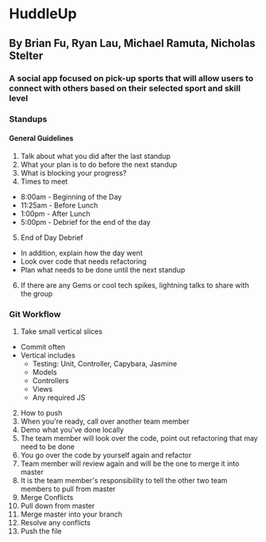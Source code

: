 # HuddleUp
## By Brian Fu, Ryan Lau, Michael Ramuta, Nicholas Stelter

### A social app focused on pick-up sports that will allow users to connect with others based on their selected sport and skill level

### Standups
#### General Guidelines
1. Talk about what you did after the last standup
2. What your plan is to do before the next standup
3. What is blocking your progress?
4. Times to meet
  * 8:00am - Beginning of the Day
  * 11:25am - Before Lunch
  * 1:00pm - After Lunch
  * 5:00pm - Debrief for the end of the day
5. End of Day Debrief
  * In addition, explain how the day went
  * Look over code that needs refactoring
  * Plan what needs to be done until the next standup
6. If there are any Gems or cool tech spikes, lightning talks to share with the group

### Git Workflow
1. Take small vertical slices
  * Commit often
  * Vertical includes
    * Testing: Unit, Controller, Capybara, Jasmine
    * Models
    * Controllers
    * Views
    * Any required JS
2. How to push
  1. When you're ready, call over another team member
  2. Demo what you've done locally
  3. The team member will look over the code, point out refactoring that may need to be done
  4. You go over the code by yourself again and refactor
  5. Team member will review again and will be the one to merge it into master
  6. It is the team member's responsibility to tell the other two team members to pull from master
3. Merge Conflicts
  1. Pull down from master
  2. Merge master into your branch
  3. Resolve any conflicts
  4. Push the file
